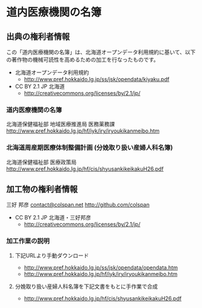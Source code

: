 # 道内医療機関の名簿

## 出典の権利者情報

この「道内医療機関の名簿」は、北海道オープンデータ利用規約に基いて、以下の著作物の機械可読性を高めるための加工を行なったものです。

- 北海道オープンデータ利用規約
   * http://www.pref.hokkaido.lg.jp/ss/jsk/opendata/kiyaku.pdf
- CC BY 2.1 JP 北海道
   * http://creativecommons.org/licenses/by/2.1/jp/

### 道内医療機関の名簿
北海道保健福祉部 地域医療推進局 医務薬務課
http://www.pref.hokkaido.lg.jp/hf/iyk/iry/iryoukikanmeibo.htm

### 北海道周産期医療体制整備計画 (分娩取り扱い産婦人科名簿)
北海道保健福祉部 医療政策局
http://www.pref.hokkaido.lg.jp/hf/cis/shyusankikeikakuH26.pdf

## 加工物の権利者情報

三好 邦彦
contact@colspan.net
http://github.com/colspan

- CC BY 2.1 JP 北海道・三好邦彦
   * http://creativecommons.org/licenses/by/2.1/jp/

### 加工作業の説明

1. 下記URLより手動ダウンロード
   - http://www.pref.hokkaido.lg.jp/ss/jsk/opendata/opendata.htm
   - http://www.pref.hokkaido.lg.jp/hf/iyk/iry/iryoukikanmeibo.htm

2. 分娩取り扱い産婦人科名簿を下記文書をもとに手作業で合成
   - http://www.pref.hokkaido.lg.jp/hf/cis/shyusankikeikakuH26.pdf
